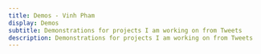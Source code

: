 ```yaml
---
title: Demos - Vinh Pham
display: Demos
subtitle: Demonstrations for projects I am working on from Tweets
description: Demonstrations for projects I am working on from Tweets
---
```


<!-- @layout-full-width -->

<ListDemos />
